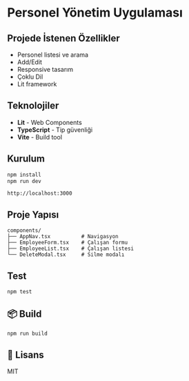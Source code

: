 
# Personel Yönetim Uygulaması

## Projede İstenen Özellikler

-  Personel listesi ve arama
-  Add/Edit 
- Responsive tasarım
- Çoklu Dil
- Lit framework 

##  Teknolojiler

- **Lit** - Web Components
- **TypeScript** - Tip güvenliği
- **Vite** - Build tool

##  Kurulum

```bash
npm install
npm run dev
```

 `http://localhost:3000` 

##  Proje Yapısı

```
components/
├── AppNav.tsx          # Navigasyon
├── EmployeeForm.tsx    # Çalışan formu
├── EmployeeList.tsx    # Çalışan listesi
└── DeleteModal.tsx     # Silme modalı
```

##  Test

```bash
npm test
```

## 📦 Build

```bash
npm run build
```

## 📄 Lisans

MIT 